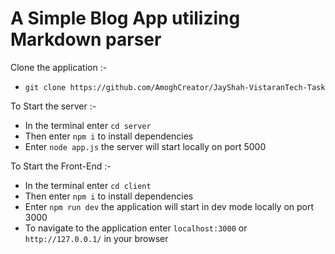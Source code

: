 # A Simple Blog App utilizing Markdown parser

Clone the application :-
- `git clone https://github.com/AmoghCreator/JayShah-VistaranTech-Task`

To Start the server :-
- In the terminal enter `cd server`
- Then enter `npm i` to install dependencies
- Enter `node app.js` the server will start locally on port 5000

To Start the Front-End :-
- In the terminal enter `cd client`
- Then enter `npm i` to install dependencies
- Enter `npm run dev` the application will start in dev mode locally on port 3000
- To navigate to the application enter `localhost:3000` or `http://127.0.0.1/` in your browser
